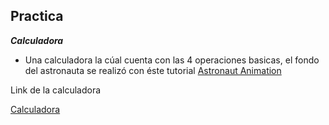 ## Practica

***Calculadora***

- Una calculadora la cúal cuenta con las 4 operaciones basicas, el fondo del astronauta se realizó con éste tutorial [Astronaut Animation](https://www.youtube.com/watch?v=UVvdxs5gcuQ&t=2s)

Link de la calculadora

[Calculadora](https://htmlpreview.github.io/?https://github.com/Anthonyah131/Launch-X-Practicas/blob/main/Calculadora/calculadora.html)
